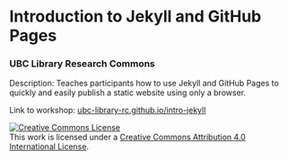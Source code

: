 # Introduction to Jekyll and GitHub Pages

### UBC Library Research Commons

Description: Teaches participants how to use Jekyll and GitHub Pages to quickly and easily publish a static website using only a browser.

Link to workshop: [ubc-library-rc.github.io/intro-jekyll](https://ubc-library-rc.github.io/intro-jekyll/)

<a rel="license" href="http://creativecommons.org/licenses/by/4.0/"><img alt="Creative Commons License" style="border-width:0" src="https://i.creativecommons.org/l/by/4.0/88x31.png" /></a><br />This work is licensed under a <a rel="license" href="http://creativecommons.org/licenses/by/4.0/">Creative Commons Attribution 4.0 International License</a>.
